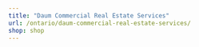```yaml
---
title: "Daum Commercial Real Estate Services"
url: /ontario/daum-commercial-real-estate-services/
shop: shop
---
```

